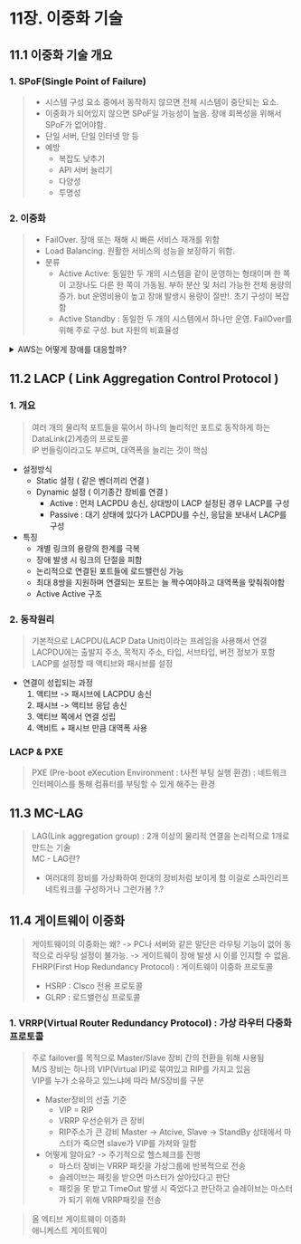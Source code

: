 # 11장. 이중화 기술
## 11.1 이중화 기술 개요
### 1. SPoF(Single Point of Failure)
>  + 시스템 구성 요소 중에서 동작하지 않으면 전체 시스템이 중단되는 요소.
>  + 이중화가 되어있지 않으면 SPoF일 가능성이 높음. 장애 회복성을 위해서 SPoF가 없어야함.
>  + 단일 서버, 단일 인터넷 망 등
>  + 예방
>    + 복잡도 낮추기
>    + API 서버 늘리기 
>    + 다양성
>    + 투명성 

### 2. 이중화
>  + FailOver. 장애 또는 재해 시 빠른 서비스 재개를 위함
>  + Load Balancing. 원활한 서비스의 성능을 보장하기 위함.
>  + 분류
>    + Active Active: 동일한 두 개의 시스템을 같이 운영하는 형태이며 한 쪽이 고장나도 다른 한 쪽이 가동됨. 부하 분산 및 처리 가능한 전체 용량의 증가. but 운영비용이 높고 장애 발생시 용량이 절반!. 초기 구성이 복잡함
>    + Active Standby : 동일한 두 개의 시스템에서 하나만 운영. FailOver를 위해 주로 구성. but 자원의 비효율성
<details>
	<summary>AWS는 어떻게 장애를 대응할까?</summary>
	<div markdown="1">       
		가용 영역(AZ) - 여러 개의 AZ에서 자원을 복제 -> 고가용성 보장<br>
		https://aws.amazon.com/ko/blogs/korea/aws-ready-for-the-next-storm/
	</div>
</details>
	
## 11.2 LACP ( Link Aggregation Control Protocol )
### 1. 개요
>  여러 개의 물리적 포트들을 묶어서 하나의 놀리적인 포트로 동작하게 하는 DataLink(2)계층의 프로토콜<br>
>  IP 번들링이라고도 부르며, 대역폭을 늘리는 것이 핵심
  + 설정방식
    + Static 설정 ( 같은 벤더끼리 연결 )
    + Dynamic 설정 ( 이기종간 장비를 연결 )
      + Active : 먼저 LACPDU 송신, 상대방이 LACP 설정된 경우 LACP를 구성
      + Passive : 대기 상태에 있다가 LACPDU를 수신, 응답을 보내서 LACP를 구성
  + 특징
    + 개별 링크의 용량의 한계를 극복
    + 장애 발생 시 링크의 단절을 피함
    + 논리적으로 연결된 포트들에 로드밸런싱 가능
    + 최대 8쌍을 지원하며 연결되는 포트는 늘 짝수여야하고 대역폭을 맞춰줘야함
    + Active Active 구조
### 2. 동작원리
> 기본적으로 LACPDU(LACP Data Unit)이라는 프레임을 사용해서 연결<br>
> LACPDU에는 출발지 주소, 목적지 주소, 타입, 서브타입, 버전 정보가 포함<br>
> LACP를 설정할 때 액티브와 패시브를 설정
+ 연결이 성립되는 과정
  1. 액티브 -> 패시브에 LACPDU 송신
  2. 패시브 -> 액티브 응답 송신
  3. 액티브 쪽에서 연결 성립
  4. 액비트 + 패시브 만큼 대역폭 사용

### LACP & PXE
> PXE (Pre-boot eXecution Environment : t사전 부팅 실행 환경) : 네트워크 인터페이스를 통해 컴퓨터를 부팅할 수 있게 해주는 환경

## 11.3 MC-LAG
> LAG(Link aggregation group) : 2개 이상의 물리적 연결을 논리적으로 1개로 만드는 기술<br>
> MC - LAG란?
>  + 여러대의 장비를 가상화하여 한대의 장비처럼 보이게 함
> 이걸로 스파인리프 네트워크를 구성하거나 그런가봄 ?.?

## 11.4 게이트웨이 이중화
> 게이트웨이의 이중화는 왜? -> PC나 서버와 같은 말단은 라우팅 기능이 없어 동적으로 라우팅 설정이 불가능. -> 게이트웨이 장애 발생 시 이를 인지할 수 없음.
> FHRP(First Hop Redundancy Protocol) : 게이트웨이 이중화 프로토콜
> + HSRP : CIsco 전용 프로토콜
> + GLRP : 로드밸런싱 프로토콜
### 1. VRRP(Virtual Router Redundancy Protocol) : 가상 라우터 다중화 프로토콜
> 주로 failover를 목적으로 Master/Slave 장비 간의 전환을 위해 사용됨<br>
> M/S 장비는 하나의 VIP(Virtual IP)로 묶여있고 RIP를 가지고 있음<br>
> VIP를 누가 소유하고 있느냐에 따라 M/S장비를 구분
> + Master장비의 선출 기준
>   + VIP = RIP
>   + VRRP 우선순위가 큰 장비
>   + RIP주소가 큰 강비
> Master -> Atcive, Slave -> StandBy 상태에서 마스터가 죽으면 slave가 VIP를 가져와 일함
> + 어떻게 알아요? -> 주기적으로 헬스체크를 진행
>   + 마스터 장비는 VRRP 패킷을 가상그룹에 반복적으로 전송
>   + 슬레이브는 패킷을 받으면 마스터가 살아있다고 판단
>   + 패킷을 못 받고 TimeOut 발생 시 죽었다고 판단하고 슬레이브는 마스터가 되기 위해 VRRP패킷을 전송


> 올 엑티브 게이트웨이 이중화<br>
> 애니케스트 게이트웨이
